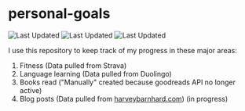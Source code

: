 # personal-goals
![Last Updated](https://img.shields.io/date/1615605681?color=FC4C02&label=Fitness%20Updated&logo=strava)
![Last Updated](https://img.shields.io/date/1615605681?color=7ac70c&label=Language%20Updated&logo=duolingo)
![Last Updated](https://img.shields.io/date/1615605681?color=e9e5cd&label=Books%20Updated&logo=goodreads)

I use this repository to keep track of my progress in these major areas:

1. Fitness (Data pulled from Strava)
2. Language learning (Data pulled from Duolingo)
3. Books read ("Manually" created because goodreads API no longer active)
4. Blog posts (Data pulled from [harveybarnhard.com](https://harveybarnhard.com)) (in progress)
